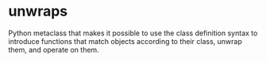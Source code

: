 # unwraps
Python metaclass that makes it possible to use the class definition syntax to introduce functions that match objects according to their class, unwrap them, and operate on them.
